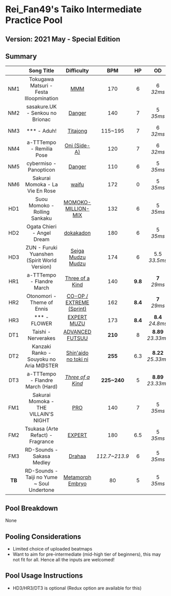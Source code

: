 # Rei_Fan49's Taiko Intermediate Practice Pool

## Version: 2021 May - Special Edition

## Summary

|   | Song Title | Difficulty | BPM | HP | OD | SD | Count | Length |
|:-:|:-:|:-:|:-:|:-:|:-:|:-:|:-:|:-:|
| NM1 | Tokugawa Matsuri - Festa Illoopmination | [MMM](https://osu.ppy.sh/b/2628306?m=1) | 170 | 6 | 6<br>*32ms* | 6<br>*x5.5* | 765 | 190 |
| NM2 | sasakure.UK - Senkou no Brionac | [Danger](https://osu.ppy.sh/b/2843666?m=1) | 140 | 7 | 5<br>*35ms* | 5<br>*x5.0* | 548 | 135 |
| NM3 | \*\*\* - Aduh! | [Titajong](https://osu.ppy.sh/b/2706333?m=1) | 115~195 | 7 | 6<br>*32ms* | 6<br>*x5.5* | 812 | 178 |
| NM4 | a-TTTempo - Remilia Pose | [Oni (Side-A)](https://osu.ppy.sh/b/2104531?m=1) | 120 | 7 | 6<br>*32ms* | 6<br>*x5.5* | 331 | 81 |
| NM5 | cybermiso - Panopticon | [Danger](https://osu.ppy.sh/b/2866046?m=1) | 110 | 6 | 5<br>*35ms* | 5<br>*x5.0* | 500 | 126 |
| NM6 | Sakurai Momoka - La Vie En Rose | [waifu](https://osu.ppy.sh/b/2750432?m=1) | 172 | 0 | 5<br>*35ms* | 5<br>*x5.0* | 475 | 125 |
| HD1 | Suou Momoko - Rolling Sankaku | [MOMOKO-MILLION-MIX](https://osu.ppy.sh/b/2857469?m=1) | 132 | 6 | 5<br>*35ms* | 5<br>*x5.0* | 840 | 245 |
| HD2 | Ogata Chieri - Angel Dream | [dokakadon](https://osu.ppy.sh/b/2894091?m=1) | 180 | 6 | 5<br>*35ms* | 5<br>*x5.0* | 567 | 130 |
| HD3 | ZUN - Furuki Yuanshen (Spirit World Version) | [Seiga Mudzu Mudzu](https://osu.ppy.sh/b/2877162?m=1) | 174 | 6 | 5.5<br>*33.5ms* | 5.5<br>*x5.25* | 390 | 100 |
| HR1 | a-TTTempo - Flandre March | [Three of a Kind](https://osu.ppy.sh/b/242446?m=1) | 140 | **9.8** | **7**<br>*29ms* | **7**<br>*x6.0* | 281 | 84 |
| HR2 | Otonomori - Theme of Ennis | [CO-OP / EXTREME \(Sprint\)](https://osu.ppy.sh/beatmaps/2963353?mode=taiko) | 162 | **8.4** | **7**<br>*29ms* | **7**<br>*x6.0* | 806 | 189 |
| HR3 | \*\*\* - FLOWER | [EXPERT MUZU](https://osu.ppy.sh/b/2103815?m=1) | 173 | **8.4** | **8.4**<br>*24.8ms* | **8.4**<br>*x6.7* | 533 | 119 |
| DT1 | Taishi - Nerverakes | [ADVANCED FUTSUU](https://osu.ppy.sh/b/2666644?m=1) | **210** | 8 | **8.89**<br>*23.33ms* | **1.875**<br>*x3.75* | 120 | **53** |
| DT2 | Kanzaki Ranko - Souyoku no Aria M@STER | [Shin'aido no toki ni](https://osu.ppy.sh/b/2895659?m=1) | **255** | 6.3 | **8.22**<br>*25.33ms* | **1.125**<br>*x3.45* | 399 | **111** |
| DT3 | a-TTTempo - Flandre March (Hard) | *[Three of a Kind](https://osu.ppy.sh/b/189885?m=1)* | **225~240** | 5 | **8.89**<br>*23.33ms* | **1.875**<br>*x3.75* | 228 | **59** |
| FM1 | Sakurai Momoka - THE VILLAIN'S NIGHT | [PRO](https://osu.ppy.sh/b/2858737?m=1) | 140 | 7 | 5<br>*35ms* | 5<br>*x5.0* | 362 | 133 |
| FM2 | Tsukasa (Arte Refact) - Fragrance | [EXPERT](https://osu.ppy.sh/b/2908363?m=1) | 180 | 6.5 | 5<br>*35ms* | 5<br>*x5.0* | 274 | 65 |
| FM3 | RD-Sounds - Sakasa Medley | [Drahaa](https://osu.ppy.sh/b/2796734?m=1) | *112.7~213.9* | 6 | 5<br>*35ms* | 5<br>*x5.0* | 615 | 172 |
| **TB** | RD-Sounds - Taiji no Yume ~ Soul Undertone | [Metamorph Embryo](https://osu.ppy.sh/b/2902261?m=1) | 80 | 5 | 5<br>*35ms* | 5<br>*x5.0* | 1446 | 385 |

## Pool Breakdown

None

## Pooling Considerations

- Limited choice of uploaded beatmaps
- Want to aim for pre-intermediate (mid-high tier of beginners), this may not fit for all. Hence all the inputs are welcomed!

## Pool Usage Instructions

- HD3/HR3/DT3 is optional (Redux option are available for this)